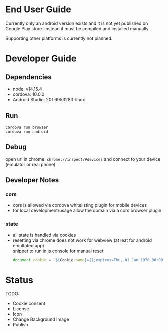 # End User Guide
Currently only an android version exists and it is not yet published on Google Play store. Instead it must be compiled and installed manually.

Supporting other platforms is currently not planned.

# Developer Guide

## Dependencies
* node: v14.15.4
* cordova: 10.0.0
* Android Studio: 201.6953283-linux

## Run

`cordova run browser`\
`cordova run android`

## Debug

open url in chrome: `chrome://inspect/#devices` and connect to your device (emulator or real phone)

## Developer Notes
### cors
* cors is allowed via cordova whitelisting plugin for mobile devices
* for local development/usage allow the domain via a cors browser plugin
### state
* all state is handled via cookies
* resetting via chrome does not work for webview (at leat for android emultated app)\
  snippet to run in js console for manual reset:
  ```js
  document.cookie = `${Cookie.name}={};expires=Thu, 01 Jan 1970 00:00:00 GMT;path=<${Cookie.path}`
  ```

# Status

TODO:
* Cookie consent
* License
* Icon
* Change Background Image
* Publish
